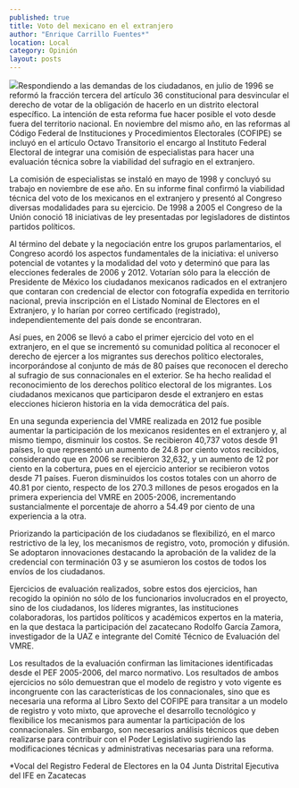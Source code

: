 ```yaml
---
published: true
title: Voto del mexicano en el extranjero
author: "Enrique Carrillo Fuentes*"
location: Local
category: Opinión
layout: posts
---
```


![](http://i.imgur.com/H3m6VD0m.jpg)Respondiendo a las demandas de los ciudadanos, en  julio de 1996 se reformó la fracción tercera del artículo 36 constitucional para desvincular el derecho de votar de la obligación de hacerlo en un distrito electoral específico. La intención de esta reforma fue hacer posible el voto desde fuera del territorio nacional.  En noviembre del mismo año, en las reformas al Código Federal de Instituciones y Procedimientos Electorales (COFIPE) se incluyó en el artículo Octavo Transitorio el encargo al Instituto Federal Electoral de integrar una comisión de especialistas para hacer una evaluación técnica sobre la viabilidad del sufragio en el extranjero.

La comisión de especialistas se instaló en mayo de 1998 y concluyó su trabajo en noviembre de ese año. En su informe final confirmó la viabilidad técnica del voto de los mexicanos en el extranjero y presentó al Congreso diversas modalidades para su ejercicio. De 1998 a 2005 el Congreso de la Unión conoció 18 iniciativas de ley presentadas por legisladores de distintos partidos políticos. 

Al término del debate y la negociación entre los grupos parlamentarios, el Congreso acordó los aspectos fundamentales de la iniciativa: el universo potencial de votantes y la modalidad del voto y determinó que para las elecciones federales de 2006 y 2012. Votarían sólo para la elección de Presidente de México los ciudadanos mexicanos radicados en el extranjero que contaran con credencial de elector con fotografía expedida en territorio nacional, previa inscripción en el Listado Nominal de Electores en el Extranjero, y lo harían por correo certificado (registrado), independientemente del país donde se encontraran. 

Así pues, en 2006 se llevó a cabo el primer ejercicio del voto en el extranjero, en el que se incrementó su comunidad política al reconocer el derecho de ejercer a los migrantes sus derechos político electorales, incorporándose al conjunto de más de 80 países que reconocen el derecho al sufragio de sus connacionales en el exterior. Se ha hecho realidad el reconocimiento de los derechos político electoral de los migrantes. Los ciudadanos mexicanos que participaron desde el extranjero en estas elecciones hicieron historia en la vida democrática del país.

En una segunda experiencia del VMRE realizada en 2012 fue posible aumentar la participación de los mexicanos residentes en el extranjero y, al mismo tiempo, disminuir los costos. Se recibieron 40,737 votos desde 91 países, lo que representó un aumento de 24.8 por ciento votos recibidos, considerando que en 2006 se recibieron 32,632, y un aumento de 12 por ciento en la cobertura, pues en el ejercicio anterior se recibieron votos desde 71 países. Fueron disminuidos los costos totales con un ahorro de 40.81 por ciento, respecto de los 270.3 millones de pesos erogados en la primera experiencia del VMRE en 2005-2006, incrementando sustancialmente el porcentaje de ahorro a 54.49 por ciento de una experiencia a la otra.

Priorizando la participación de los ciudadanos se flexibilizó, en el marco restrictivo de la ley, los mecanismos de registro, voto, promoción y difusión. Se adoptaron innovaciones destacando la aprobación de la validez de la credencial con terminación 03 y se asumieron los costos de todos los envíos de los ciudadanos.

Ejercicios de evaluación realizados, sobre estos dos ejercicios, han recogido la opinión no sólo de los funcionarios involucrados en el proyecto, sino de los ciudadanos, los líderes migrantes, las instituciones colaboradoras, los partidos políticos y académicos expertos en la materia, en la que destaca la participación del zacatecano Rodolfo García Zamora, investigador de la UAZ e integrante del Comité Técnico de Evaluación del VMRE.

Los resultados de la evaluación confirman las limitaciones identificadas desde el PEF 2005-2006, del marco normativo. Los resultados de ambos ejercicios no sólo demuestran que el modelo de registro y voto vigente es incongruente con las características de los connacionales, sino que es necesaria una reforma al Libro Sexto del COFIPE para transitar a un modelo de registro y voto mixto, que aproveche el desarrollo tecnológico y flexibilice los mecanismos para aumentar la participación de los connacionales. Sin embargo, son necesarios análisis técnicos que deben realizarse para contribuir con el Poder Legislativo sugiriendo las modificaciones técnicas y administrativas necesarias para una reforma. 

*Vocal del Registro Federal de Electores 
en la 04 Junta Distrital Ejecutiva del IFE en Zacatecas
